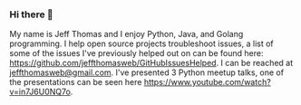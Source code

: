 ### Hi there 👋

My name is Jeff Thomas and I enjoy Python, Java, and Golang programming. I help open source projects troubleshoot issues, a list of some of the issues I've previously helped out on can be found here: https://github.com/jeffthomasweb/GitHubIssuesHelped. I can be reached at jeffthomasweb@gmail.com. I've presented 3 Python meetup talks, one of the presentations can be seen here https://www.youtube.com/watch?v=in7J6U0NQ7o.


